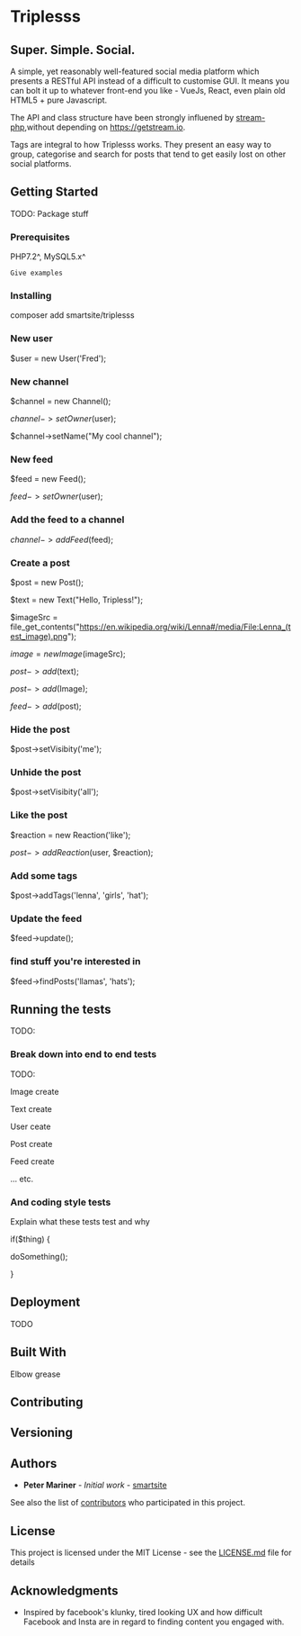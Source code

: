 # Triplesss

## Super. Simple. Social.

A simple, yet reasonably well-featured social media platform which presents a RESTful API instead of a difficult to customise GUI. It means you can bolt it up to whatever front-end you like -  VueJs, React, even plain old HTML5 + pure Javascript. 

The API and class structure have been strongly influened by [stream-php](https://github.com/GetStream/stream-php),without depending on https://getstream.io.

Tags are integral to how Triplesss works. They present an easy way to group, categorise and search for posts that tend to get easily lost on other social platforms.

## Getting Started

TODO: Package stuff

### Prerequisites

PHP7.2^, MySQL5.x^

```
Give examples
```

### Installing

composer add smartsite/triplesss

### New user

$user = new User('Fred');

### New channel

$channel = new Channel();

$channel->setOwner($user);

$channel->setName("My cool channel");

### New feed

$feed = new Feed();

$feed->setOwner($user);

### Add the feed to a channel

$channel->addFeed($feed);

### Create a post

$post = new Post();

$text = new Text("Hello, Tripless!");

$imageSrc = file_get_contents("https://en.wikipedia.org/wiki/Lenna#/media/File:Lenna_(test_image).png");

$image = new Image($imageSrc);

$post->add($text);

$post->add($Image);

$feed->add($post);

### Hide the post

$post->setVisibity('me');

### Unhide the post

$post->setVisibity('all');

### Like the post

$reaction = new Reaction('like');

$post->addReaction($user, $reaction);

### Add some tags

$post->addTags('lenna', 'girls', 'hat');

### Update the feed

$feed->update();

### find stuff you're interested in

$feed->findPosts('llamas', 'hats');


## Running the tests

TODO:

### Break down into end to end tests

TODO:

Image create

Text create

User ceate

Post create

Feed create

... etc.


### And coding style tests

Explain what these tests test and why

if($thing) {

   doSomething();

}

## Deployment

TODO

## Built With

Elbow grease

## Contributing

## Versioning

## Authors

* **Peter Mariner** - *Initial work* - [smartsite](https://github.com/smartsite)

See also the list of [contributors](https://github.com/your/project/contributors) who participated in this project.

## License

This project is licensed under the MIT License - see the [LICENSE.md](LICENSE.md) file for details

## Acknowledgments

* Inspired by facebook's klunky, tired looking UX and how difficult Facebook and Insta are in regard to finding content you engaged with.
